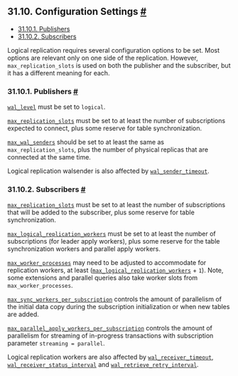 ## 31.10. Configuration Settings [#](#LOGICAL-REPLICATION-CONFIG)

  * [31.10.1. Publishers](logical-replication-config#LOGICAL-REPLICATION-CONFIG-PUBLISHER)
  * [31.10.2. Subscribers](logical-replication-config#LOGICAL-REPLICATION-CONFIG-SUBSCRIBER)

Logical replication requires several configuration options to be set. Most options are relevant only on one side of the replication. However, `max_replication_slots` is used on both the publisher and the subscriber, but it has a different meaning for each.

### 31.10.1. Publishers [#](#LOGICAL-REPLICATION-CONFIG-PUBLISHER)

[`wal_level`](runtime-config-wal#GUC-WAL-LEVEL) must be set to `logical`.

[`max_replication_slots`](runtime-config-replication#GUC-MAX-REPLICATION-SLOTS) must be set to at least the number of subscriptions expected to connect, plus some reserve for table synchronization.

[`max_wal_senders`](runtime-config-replication#GUC-MAX-WAL-SENDERS) should be set to at least the same as `max_replication_slots`, plus the number of physical replicas that are connected at the same time.

Logical replication walsender is also affected by [`wal_sender_timeout`](runtime-config-replication#GUC-WAL-SENDER-TIMEOUT).

### 31.10.2. Subscribers [#](#LOGICAL-REPLICATION-CONFIG-SUBSCRIBER)

[`max_replication_slots`](runtime-config-replication#GUC-MAX-REPLICATION-SLOTS-SUBSCRIBER) must be set to at least the number of subscriptions that will be added to the subscriber, plus some reserve for table synchronization.

[`max_logical_replication_workers`](runtime-config-replication#GUC-MAX-LOGICAL-REPLICATION-WORKERS) must be set to at least the number of subscriptions (for leader apply workers), plus some reserve for the table synchronization workers and parallel apply workers.

[`max_worker_processes`](runtime-config-resource#GUC-MAX-WORKER-PROCESSES) may need to be adjusted to accommodate for replication workers, at least ([`max_logical_replication_workers`](runtime-config-replication#GUC-MAX-LOGICAL-REPLICATION-WORKERS) + `1`). Note, some extensions and parallel queries also take worker slots from `max_worker_processes`.

[`max_sync_workers_per_subscription`](runtime-config-replication#GUC-MAX-SYNC-WORKERS-PER-SUBSCRIPTION) controls the amount of parallelism of the initial data copy during the subscription initialization or when new tables are added.

[`max_parallel_apply_workers_per_subscription`](runtime-config-replication#GUC-MAX-PARALLEL-APPLY-WORKERS-PER-SUBSCRIPTION) controls the amount of parallelism for streaming of in-progress transactions with subscription parameter `streaming = parallel`.

Logical replication workers are also affected by [`wal_receiver_timeout`](runtime-config-replication#GUC-WAL-RECEIVER-TIMEOUT), [`wal_receiver_status_interval`](runtime-config-replication#GUC-WAL-RECEIVER-STATUS-INTERVAL) and [`wal_retrieve_retry_interval`](runtime-config-replication#GUC-WAL-RETRIEVE-RETRY-INTERVAL).